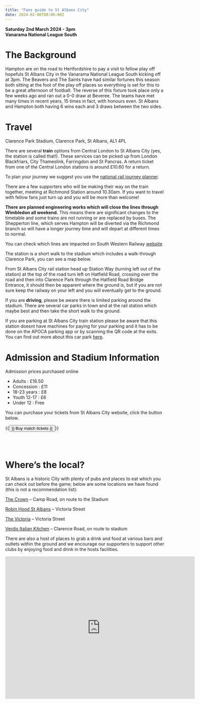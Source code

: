 ```yaml
---
title: "Fans guide to St Albans City"
date: 2024-02-06T00:00:00Z
---
```


**Saturday 2nd March 2024 - 3pm** <br>
**Vanarama National League South**


# **The Background**

Hampton are on the road to Hertfordshire to pay a visit to fellow play off hopefuls St Albans City in the Vanarama National League South kicking off at 3pm. The Beavers and The Saints have had similar fortunes this season both sitting at the foot of the play off places so everything is set for this to be a great afternoon of football. The reverse of this fixture took place only a few weeks ago and ran out a 0-0 draw at Beveree. The teams have met many times in recent years, 15 times in fact, with honours even. St Albans and Hampton both having 6 wins each and 3 draws between the two sides. 

# **Travel**

Clarence Park Stadium,
Clarence Park,
St Albans,
AL1 4PL

There are several **train** options from Central London to St Albans City (yes, the station is called that!). These services can be picked up from London Blackfriars, City Thameslink, Farringdon and St Pancras. A return ticket from one of the Central London stations is around £10.60 for a return. 

To plan your journey we suggest you use the [national rail journey planner](https://www.nationalrail.co.uk/journey-planner/).

There are a few supporters who will be making their way on the train together, meeting at Richmond Station around 10.30am. If you want to travel with fellow fans just turn up and you will be more than welcome! 

**There are planned engineering works which will close the lines through Wimbledon all weekend.** This means there are significant changes to the timetable and some trains are not running or are replaced by buses. The Shepperton line, which serves Hampton will be diverted via the Richmond branch so will have a longer journey time and will depart at different times to normal. 

You can check which lines are impacted on South Western Railway [website](https://www.southwesternrailway.com/plan-my-journey/planned-improvements/march-2024-works)

The station is a short walk to the stadium which includes a walk-through Clarence Park, you can see a map below.

From St Albans City rail station head up Station Way (turning left out of the station) at the top of the road turn left on Hatfield Road, crossing over the road and then into Clarence Park through the Hatfield Road Bridge Entrance, it should then be apparent where the ground is, but if you are not sure keep the railway on your left and you will eventually get to the ground. 

If you are **driving**, please be aware there is limited parking around the stadium. There are several car parks in town and at the rail station which maybe best and then take the short walk to the ground. 

If you are parking at St Albans City train station please be aware that this station doesnt have machines for paying for your parking and it has to be done on the APOCA parking app or by scanning the QR code at the exits. You can find out more about this car park [here](https://www.apcoa.co.uk/parking-in/st-albans-1/st-albans-station-way/). 

# **Admission and Stadium Information**

Admission prices purchased online
- Adults : £16.50
- Concession : £11
- 18-23 years : £8
- Youth 12-17 : £6
- Under 12 : Free

You can purchase your tickets from St Albans City website, click the button below.

{{<button href="https://fanzone.stalbanscityfc.com/product/st-albans-city-v-hampton-richmond-borough-020324/" target="_self">}} Buy match tickets {{</button>}}

<br>
<br>

# **Where’s the local?**

St Albans is a historic City with plenty of pubs and places to eat which you can check out before the game; below are some locations we have found (this is not a recommendation list):

[The Crown](https://www.crownstalbans.com/) – Camp Road, on route to the Stadium

[Robin Hood St Albans]( https://www.robin-hood-st-albans.co.uk/) – Victoria Street

[The Victoria]( https://www.instagram.com/thevictoriasta/?hl=en) – Victoria Street

[Verdis Italian Kitchen]( https://www.verdisitaliankitchen.co.uk/) – Clarence Road, on route to stadium


There are also a host of places to grab a drink and food at various bars and outlets within the ground and we encourage our supporters to support other clubs by enjoying food and drink in the hosts facilities. 


<iframe src="https://www.google.com/maps/embed?pb=!1m18!1m12!1m3!1d2469.8391511941254!2d-0.327738423365121!3d51.75426477187052!2m3!1f0!2f0!3f0!3m2!1i1024!2i768!4f13.1!3m3!1m2!1s0x48763eda34fd7e31%3A0xfd83a2001ea9084d!2sSt%20Albans%20City%20Football%20Club!5e0!3m2!1sen!2suk!4v1708991982157!5m2!1sen!2suk" width="600" height="450" style="border:0;" allowfullscreen="" loading="lazy" referrerpolicy="no-referrer-when-downgrade"></iframe>
